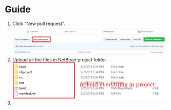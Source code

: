 # Guide

1. Click "New pull request".
![Figure 1](imgs/01.png)
2. Upload all the files in NetBean project folder.
![Figure 2](imgs/02.png)
3. 